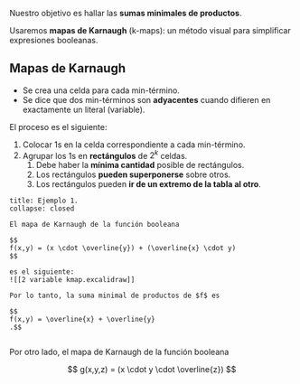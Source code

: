 Nuestro objetivo es hallar las **sumas minimales de productos**.

Usaremos **mapas de Karnaugh** (k-maps): un método visual para simplificar expresiones booleanas.

## Mapas de Karnaugh

- Se crea una celda para cada min-término.
- Se dice que dos min-términos son **adyacentes** cuando difieren en exactamente un literal (variable).

El proceso es el siguiente:

1. Colocar $1$s en la celda correspondiente a cada min-término.
2. Agrupar los $1$s en **rectángulos** de $2^k$ celdas.
	1. Debe haber la **mínima cantidad** posible de rectángulos.
	2. Los rectángulos **pueden superponerse** sobre otros.
	3. Los rectángulos pueden **ir de un extremo de la tabla al otro**.

```ad-example
title: Ejemplo 1.
collapse: closed

El mapa de Karnaugh de la función booleana

$$
f(x,y) = (x \cdot \overline{y}) + (\overline{x} \cdot y)
$$

es el siguiente:
![[2 variable kmap.excalidraw]]

Por lo tanto, la suma minimal de productos de $f$ es

$$
f(x,y) = \overline{x} + \overline{y}
.$$


```

Por otro lado, el mapa de Karnaugh de la función booleana

$$
g(x,y,z) = (x \cdot y \cdot \overline{z})
$$